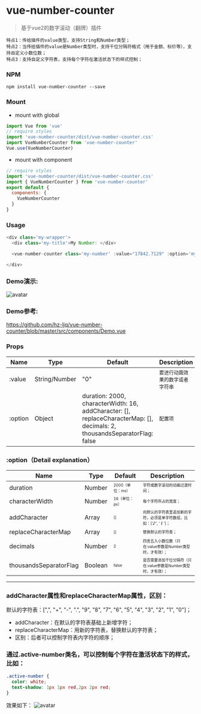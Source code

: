 # vue-number-counter

> 基于vue2的数字滚动（翻牌）插件
```
特点1：传给插件的value类型，支持String和Number类型；
特点2：当传给插件的value是Number类型时，支持千位分隔符格式（用于金额、标价等），支持自定义小数位数；
特点3：支持自定义字符表，支持每个字符在激活状态下的样式控制；
```

### NPM
```
npm install vue-number-counter --save
```

### Mount
- mount with global
```js
import Vue from 'vue'
// require styles
import 'vue-number-counter/dist/vue-number-counter.css'
import VueNumberCounter from 'vue-number-counter'
Vue.use(VueNumberCounter)
```

- mount with component
```js
// require styles
import 'vue-number-counter/dist/vue-number-counter.css'
import { VueNumberCounter } from 'vue-number-counter'
export default {
  components: {
    VueNumberCounter
  }
}
```

### Usage
```js
<div class='my-wrapper'>
  <div class='my-title'>My Number: </div>

  <vue-number-counter class='my-number' :value="17842.7129" :option='myOption' />

</div>
```

### Demo演示:
![avatar](https://github.com/hz-ljq/vue-number-counter/blob/master/src/assets/images/demo.gif)

### Demo参考:
<https://github.com/hz-ljq/vue-number-counter/blob/master/src/components/Demo.vue>

### Props
| Name | Type | Default | Description |
| ------ | ------ | ------ | ------ |
| :value | String/Number | "0" | <font size=2>要进行动画效果的数字或者字符串 |
| :option | Object | duration: 2000,<br/>characterWidth: 16,<br/>addCharacter: [],<br/>replaceCharacterMap: [],<br/>decimals: 2,<br/>thousandsSeparatorFlag: false | <font size=2>配置项 |

### :option（Detail explanation）
| Name | Type | Default | Description |
| ------ | ------ | ------ | ------ |
| duration | Number | <font size=1>2000（单位：ms） | <font size=1>字符或数字滚动的动画过渡时间； |
| characterWidth | Number | <font size=1>16（单位：px）| <font size=1>每个字符所占的宽度； |
| addCharacter | Array | <font size=1>[] | <font size=1>向默认的字符表里追加新的字符，必须是单字符数组，比如：['♪', '∮']； |
| replaceCharacterMap | Array | <font size=1>[] | <font size=1>替换默认的字符表；|
| decimals | Number | <font size=1>2 | <font size=1>四舍五入小数位数（只在:value参数是Number类型时，才有效）；|
| thousandsSeparatorFlag | Boolean | <font size=1>false | <font size=1>是否需要添加千位分隔符（只在:value参数是Number类型时，才有效）；|

- - -

### addCharacter属性和replaceCharacterMap属性，区别：
默认的字符表：[",", "+", "-", ".", "9", "8", "7", "6", "5", "4", "3", "2", "1", "0"]；
- addCharacter：在默认的字符表基础上新增字符；
- replaceCharacterMap：用新的字符表，替换默认的字符表；
- 区别：后者可以控制字符表内字符的顺序；

### 通过.active-number类名，可以控制每个字符在激活状态下的样式，比如：
```css
.active-number {
  color: white;
  text-shadow: 1px 1px red,2px 2px red;
}
```
效果如下：
![avatar](https://github.com/hz-ljq/vue-number-counter/blob/master/src/assets/images/demo1.png)
